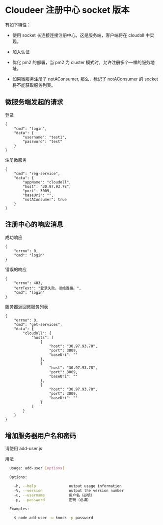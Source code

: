 # Cloudeer 注册中心 socket 版本

有如下特性：

* 使用 socket 长连接连接注册中心，这是服务端，客户端将在 cloudoll 中实现。

* 加入认证

* 优化 pm2 的部署，当 pm2 为 cluster 模式时，允许注册多个一样的服务地址。

* 如果微服务注册了 notAConsumer, 那么，标记了 notAConsumer 的 socket 将不能获取服务列表。

## 微服务端发起的请求


登录

```
{
    "cmd": "login", 
    "data": {
        "username": "test1", 
        "password": "test"
    }
}
```

注册微服务

```
{
    "cmd": "reg-service", 
    "data": {
        "appName": "cloudoll", 
        "host": "30.97.93.78", 
        "port": 3009, 
        "baseUri": "",
        "notAConsumer": true
    }
}
```

## 注册中心的响应消息

成功响应

```
{
    "errno": 0, 
    "cmd": "login"
}
```

错误的响应

```
{
    "errno": 403, 
    "errText": "登录失败，拒绝连接。", 
    "cmd": "login"
}
```

服务器返回微服务列表

```
{
    "errno": 0, 
    "cmd": "get-services", 
    "data": {
        "cloudoll": {
            "hosts": [
                {
                    "host": "30.97.93.78", 
                    "port": 3009, 
                    "baseUri": ""
                }, 
                {
                    "host": "30.97.93.78", 
                    "port": 3009, 
                    "baseUri": ""
                }, 
                {
                    "host": "30.97.93.78", 
                    "port": 3009, 
                    "baseUri": ""
                }
            ]
        }
    }
}
```

## 增加服务器用户名和密码

请使用 add-user.js

用法

```bash
  Usage: add-user [options]

  Options:

    -h, --help               output usage information
    -V, --version            output the version number
    -u, --username           用户名（必填）
    -p, --password           密码（必填）

  Examples:

    $ node add-user -u knock -p password

```

